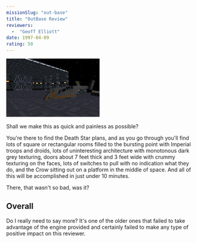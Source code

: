 ```yaml
---
missionSlug: "out-base"
title: "OutBase Review"
reviewers: 
  -  "Geoff Elliott"
date: 1997-04-09
rating: 50
---
```


![OutBase screenshot](./outbase.png "One of the more interesting areas.")

Shall we make this as quick and painless as possible?

You're there to find the Death Star plans, and as you go through you'll find lots of square or rectangular rooms filled to the bursting point with Imperial troops and droids, lots of uninteresting architecture with monotonous dark grey texturing, doors about 7 feet thick and 3 feet wide with crummy texturing on the faces, lots of switches to pull with no indication what they do, and the Crow sitting out on a platform in the middle of space. And all of this will be accomplished in just under 10 minutes.

There, that wasn't so bad, was it?

## Overall

Do I really need to say more? It's one of the older ones that failed to take advantage of the engine provided and certainly failed to make any type of positive impact on this reviewer.